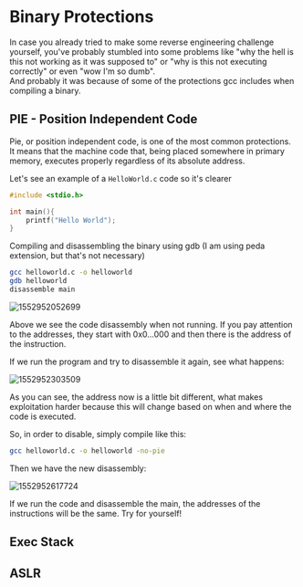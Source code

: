 

# Binary Protections

In case you already tried to make some reverse engineering challenge yourself, you've probably stumbled into some problems like "why the hell is this not working as it was supposed to" or "why is this not executing correctly" or even "wow I'm so dumb".  
And probably it was because of some of the protections gcc includes when compiling a binary.

## PIE - Position Independent Code

Pie, or position independent code, is one of the most common protections.
It means that the machine code that, being placed somewhere in primary memory, executes properly regardless of its absolute address.

Let's see an example of a `HelloWorld.c` code so it's clearer

```c
#include <stdio.h>

int main(){
    printf("Hello World");
}
```

Compiling and disassembling the binary using gdb (I am using peda extension, but that's not necessary)

```bash
gcc helloworld.c -o helloworld
gdb helloworld
disassemble main
```

![1552952052699](/home/estevam/.config/Typora/typora-user-images/1552952052699.png)

Above we see the code disassembly when not running. If you pay attention to the addresses, they start with 0x0...000 and then there is the address of the instruction.

If we run the program and try to disassemble it again, see what happens:

![1552952303509](/home/estevam/.config/Typora/typora-user-images/1552952303509.png)

As you can see, the address now is a little bit different, what makes exploitation harder because this will change based on when and where the code is executed.

So, in order to disable, simply compile like this:

```bash
gcc helloworld.c -o helloworld -no-pie
```

Then we have the new disassembly:

![1552952617724](/home/estevam/.config/Typora/typora-user-images/1552952617724.png)

If we run the code and disassemble the main, the addresses of the instructions will be the same. Try for yourself!

## Exec Stack 

## ASLR



